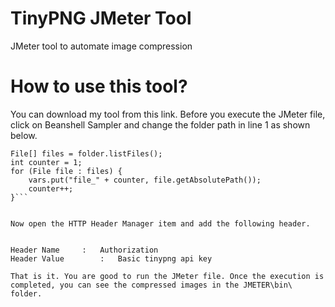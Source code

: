 # TinyPNG JMeter Tool
JMeter tool to automate image compression

# How to use this tool?


You can download my tool from this link. Before you execute the JMeter file, click on Beanshell Sampler and change the folder path in line 1 as shown below.


```File folder = new File("C://folderpath//yourimages");
File[] files = folder.listFiles();
int counter = 1;
for (File file : files) {
    vars.put("file_" + counter, file.getAbsolutePath());
    counter++;
}```


Now open the HTTP Header Manager item and add the following header.


Header Name		:	Authorization
Header Value		:	Basic tinypng api key

That is it. You are good to run the JMeter file. Once the execution is completed, you can see the compressed images in the JMETER\bin\ folder. 
